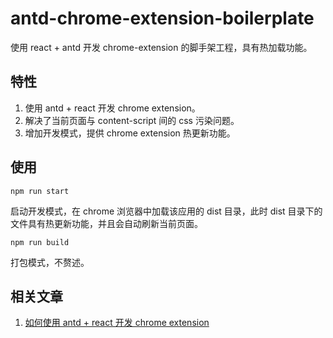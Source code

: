 # antd-chrome-extension-boilerplate
使用 react + antd 开发 chrome-extension 的脚手架工程，具有热加载功能。

## 特性

1. 使用 antd + react 开发 chrome extension。
2. 解决了当前页面与 content-script 间的 css 污染问题。
3. 增加开发模式，提供 chrome extension 热更新功能。

## 使用

```
npm run start
```

启动开发模式，在 chrome 浏览器中加载该应用的 dist 目录，此时 dist 目录下的文件具有热更新功能，并且会自动刷新当前页面。

```
npm run build
```

打包模式，不赘述。

## 相关文章

1. [如何使用 antd + react 开发 chrome extension](https://zhuanlan.zhihu.com/p/393004855)